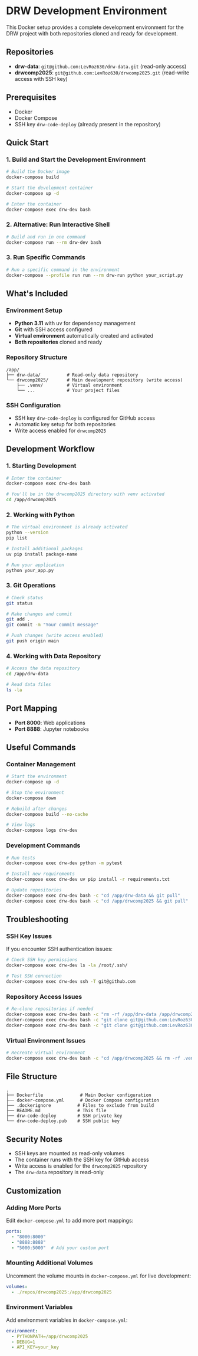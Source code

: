 # DRW Development Environment

This Docker setup provides a complete development environment for the DRW project with both repositories cloned and ready for development.

## Repositories

- **drw-data**: `git@github.com:LevRoz630/drw-data.git` (read-only access)
- **drwcomp2025**: `git@github.com:LevRoz630/drwcomp2025.git` (read-write access with SSH key)

## Prerequisites

- Docker
- Docker Compose
- SSH key `drw-code-deploy` (already present in the repository)

## Quick Start

### 1. Build and Start the Development Environment

```bash
# Build the Docker image
docker-compose build

# Start the development container
docker-compose up -d

# Enter the container
docker-compose exec drw-dev bash
```

### 2. Alternative: Run Interactive Shell

```bash
# Build and run in one command
docker-compose run --rm drw-dev bash
```

### 3. Run Specific Commands

```bash
# Run a specific command in the environment
docker-compose --profile run run --rm drw-run python your_script.py
```

## What's Included

### Environment Setup
- **Python 3.11** with uv for dependency management
- **Git** with SSH access configured
- **Virtual environment** automatically created and activated
- **Both repositories** cloned and ready

### Repository Structure
```
/app/
├── drw-data/          # Read-only data repository
└── drwcomp2025/       # Main development repository (write access)
    ├── .venv/         # Virtual environment
    └── ...            # Your project files
```

### SSH Configuration
- SSH key `drw-code-deploy` is configured for GitHub access
- Automatic key setup for both repositories
- Write access enabled for `drwcomp2025`

## Development Workflow

### 1. Starting Development
```bash
# Enter the container
docker-compose exec drw-dev bash

# You'll be in the drwcomp2025 directory with venv activated
cd /app/drwcomp2025
```

### 2. Working with Python
```bash
# The virtual environment is already activated
python --version
pip list

# Install additional packages
uv pip install package-name

# Run your application
python your_app.py
```

### 3. Git Operations
```bash
# Check status
git status

# Make changes and commit
git add .
git commit -m "Your commit message"

# Push changes (write access enabled)
git push origin main
```

### 4. Working with Data Repository
```bash
# Access the data repository
cd /app/drw-data

# Read data files
ls -la
```

## Port Mapping

- **Port 8000**: Web applications
- **Port 8888**: Jupyter notebooks

## Useful Commands

### Container Management
```bash
# Start the environment
docker-compose up -d

# Stop the environment
docker-compose down

# Rebuild after changes
docker-compose build --no-cache

# View logs
docker-compose logs drw-dev
```

### Development Commands
```bash
# Run tests
docker-compose exec drw-dev python -m pytest

# Install new requirements
docker-compose exec drw-dev uv pip install -r requirements.txt

# Update repositories
docker-compose exec drw-dev bash -c "cd /app/drw-data && git pull"
docker-compose exec drw-dev bash -c "cd /app/drwcomp2025 && git pull"
```

## Troubleshooting

### SSH Key Issues
If you encounter SSH authentication issues:
```bash
# Check SSH key permissions
docker-compose exec drw-dev ls -la /root/.ssh/

# Test SSH connection
docker-compose exec drw-dev ssh -T git@github.com
```

### Repository Access Issues
```bash
# Re-clone repositories if needed
docker-compose exec drw-dev bash -c "rm -rf /app/drw-data /app/drwcomp2025"
docker-compose exec drw-dev bash -c "git clone git@github.com:LevRoz630/drw-data.git /app/drw-data"
docker-compose exec drw-dev bash -c "git clone git@github.com:LevRoz630/drwcomp2025.git /app/drwcomp2025"
```

### Virtual Environment Issues
```bash
# Recreate virtual environment
docker-compose exec drw-dev bash -c "cd /app/drwcomp2025 && rm -rf .venv && uv venv"
```

## File Structure

```
.
├── Dockerfile              # Main Docker configuration
├── docker-compose.yml      # Docker Compose configuration
├── .dockerignore          # Files to exclude from build
├── README.md              # This file
├── drw-code-deploy        # SSH private key
└── drw-code-deploy.pub    # SSH public key
```

## Security Notes

- SSH keys are mounted as read-only volumes
- The container runs with the SSH key for GitHub access
- Write access is enabled for the `drwcomp2025` repository
- The `drw-data` repository is read-only

## Customization

### Adding More Ports
Edit `docker-compose.yml` to add more port mappings:
```yaml
ports:
  - "8000:8000"
  - "8888:8888"
  - "5000:5000"  # Add your custom port
```

### Mounting Additional Volumes
Uncomment the volume mounts in `docker-compose.yml` for live development:
```yaml
volumes:
  - ./repos/drwcomp2025:/app/drwcomp2025
```

### Environment Variables
Add environment variables in `docker-compose.yml`:
```yaml
environment:
  - PYTHONPATH=/app/drwcomp2025
  - DEBUG=1
  - API_KEY=your_key
``` 